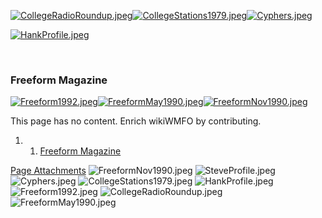 [![CollegeRadioRoundup.jpeg](https://wiki.wmfo.org/@api/deki/files/240/=CollegeRadioRoundup.jpeg?size=webview)](https://wiki.wmfo.org/@api/deki/files/240/=CollegeRadioRoundup.jpeg "CollegeRadioRoundup.jpeg")[![CollegeStations1979.jpeg](https://wiki.wmfo.org/@api/deki/files/241/=CollegeStations1979.jpeg?size=webview)](https://wiki.wmfo.org/@api/deki/files/241/=CollegeStations1979.jpeg "CollegeStations1979.jpeg")[![Cyphers.jpeg](https://wiki.wmfo.org/@api/deki/files/242/=Cyphers.jpeg?size=webview)](https://wiki.wmfo.org/@api/deki/files/242/=Cyphers.jpeg "Cyphers.jpeg")

[![HankProfile.jpeg](https://wiki.wmfo.org/@api/deki/files/243/=HankProfile.jpeg?size=webview)](https://wiki.wmfo.org/@api/deki/files/243/=HankProfile.jpeg "HankProfile.jpeg")

 

### Freeform Magazine

[![Freeform1992.jpeg](https://wiki.wmfo.org/@api/deki/files/244/=Freeform1992.jpeg?size=webview)](https://wiki.wmfo.org/@api/deki/files/244/=Freeform1992.jpeg "Freeform1992.jpeg")[![FreeformMay1990.jpeg](https://wiki.wmfo.org/@api/deki/files/247/=FreeformMay1990.jpeg?size=webview)](https://wiki.wmfo.org/@api/deki/files/247/=FreeformMay1990.jpeg "FreeformMay1990.jpeg")[![FreeformNov1990.jpeg](https://wiki.wmfo.org/@api/deki/files/246/=FreeformNov1990.jpeg?size=webview)](https://wiki.wmfo.org/@api/deki/files/246/=FreeformNov1990.jpeg "FreeformNov1990.jpeg")

This page has no content. Enrich wikiWMFO by contributing.

1.  1. [Freeform Magazine](#Freeform_Magazine)

[Page Attachments](https://wiki-files.wmfo.org/About_WMFO/Station_History/WMFO_in_the_Media)
![FreeformNov1990.jpeg](https://wiki-files.wmfo.org/About_WMFO/Station_History/WMFO_in_the_Media/FreeformNov1990.jpeg)
![SteveProfile.jpeg](https://wiki-files.wmfo.org/About_WMFO/Station_History/WMFO_in_the_Media/SteveProfile.jpeg)
![Cyphers.jpeg](https://wiki-files.wmfo.org/About_WMFO/Station_History/WMFO_in_the_Media/Cyphers.jpeg)
![CollegeStations1979.jpeg](https://wiki-files.wmfo.org/About_WMFO/Station_History/WMFO_in_the_Media/CollegeStations1979.jpeg)
![HankProfile.jpeg](https://wiki-files.wmfo.org/About_WMFO/Station_History/WMFO_in_the_Media/HankProfile.jpeg)
![Freeform1992.jpeg](https://wiki-files.wmfo.org/About_WMFO/Station_History/WMFO_in_the_Media/Freeform1992.jpeg)
![CollegeRadioRoundup.jpeg](https://wiki-files.wmfo.org/About_WMFO/Station_History/WMFO_in_the_Media/CollegeRadioRoundup.jpeg)
![FreeformMay1990.jpeg](https://wiki-files.wmfo.org/About_WMFO/Station_History/WMFO_in_the_Media/FreeformMay1990.jpeg)
